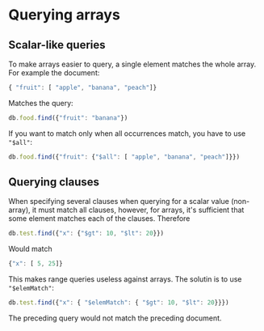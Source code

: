 # Querying arrays
## Scalar-like queries
To make arrays easier to query, a single element matches the whole array. For example the document:

```js
{ "fruit": [ "apple", "banana", "peach"]}
```

Matches the query:

```js
db.food.find({"fruit": "banana"})
```

If you want to match only when all occurrences match, you have to use `"$all"`:

```js
db.food.find({"fruit": {"$all": [ "apple", "banana", "peach"]}})
```

## Querying clauses
When specifying several clauses when querying for a scalar value (non-array), it must match all clauses, however, for arrays, it's sufficient that some element matches each of the clauses. Therefore

```js
db.test.find({"x": {"$gt": 10, "$lt": 20}})
```

Would match

```js
{"x": [ 5, 25]}
```

This makes range queries useless against arrays. The solutin is to use `"$elemMatch"`:

```js
db.test.find({"x": { "$elemMatch": { "$gt": 10, "$lt": 20}}})
```

The preceding query would not match the preceding document.
